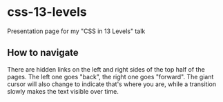 # css-13-levels
Presentation page for my "CSS in 13 Levels" talk

## How to navigate

There are hidden links on the left and right sides of the top half of the pages. 
The left one goes "back", the right one goes "forward". 
The giant cursor will also change to indicate that's where you are,
while a transition slowly makes the text visible over time.